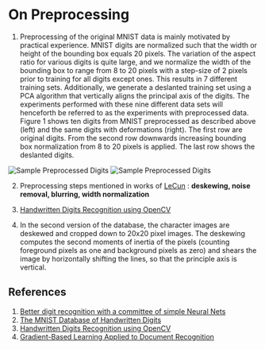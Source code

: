 # On Preprocessing 


1. Preprocessing of the original MNIST data is mainly motivated by practical experience. MNIST digits are normalized such that the width or height of the bounding box equals 20 pixels. The variation of the aspect ratio for various digits is quite large, and we normalize the width of the bounding
box to range from 8 to 20 pixels with a step-size of 2 pixels prior to training for all digits except ones. This results in 7 different training sets. Additionally, we generate a deslanted training set using a PCA algorithm that vertically aligns the principal axis of the digits. The experiments performed with these nine different data sets will henceforth be referred to as the experiments with preprocessed data. Figure 1 shows
ten digits from MNIST preprocessed as described above (left) and the same digits with deformations (right). The first row are original digits. From the second row downwards increasing bounding box normalization from 8 to 20 pixels is applied. The last row shows the deslanted digits.

![Sample Preprocessed Digits](/img/eg01.png)
![Sample Preprocessed Digits](/img/eg02.jpg)

2. Preprocessing steps mentioned in works of [LeCun](http://yann.lecun.com/exdb/mnist/) : **deskewing, noise removal, blurring, width normalization**

3. [Handwritten Digits Recognition using OpenCV](http://perso.ens-lyon.fr/vincent.neiger/publications/report_digit_recognition.pdf)

4. In the second version of the database, the character images are deskewed and cropped down to 20x20 pixel images. The deskewing computes the second moments of inertia of the pixels (counting foreground pixels as one and background pixels as zero) and shears the image by horizontally shifting the lines, so that the principle axis is vertical. 

## References

1. [Better digit recognition with a committee of simple Neural Nets](http://ieeexplore.ieee.org/xpl/login.jsp?tp=&arnumber=6065510&url=http%3A%2F%2Fieeexplore.ieee.org%2Fxpls%2Fabs_all.jsp%3Farnumber%3D6065510)
2. [The MNIST Database of Handwritten Digits](http://yann.lecun.com/exdb/mnist/)
3. [Handwritten Digits Recognition using OpenCV](http://perso.ens-lyon.fr/vincent.neiger/publications/report_digit_recognition.pdf)
4. [Gradient-Based Learning Applied to Document Recognition](http://yann.lecun.com/exdb/publis/pdf/lecun-98.pdf)
